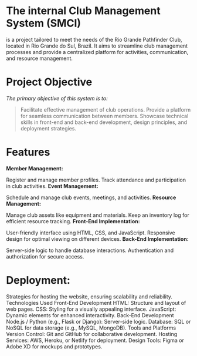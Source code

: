 # **The internal Club Management System (SMCI)**
is a project tailored to meet the needs of the Rio Grande Pathfinder Club, located in Rio Grande do Sul, Brazil. It aims to streamline club management processes and provide a centralized platform for activities, communication, and resource management.

# **Project Objective**
*The primary objective of this system is to:*

> Facilitate effective management of club operations.
> Provide a platform for seamless communication between members.
> Showcase technical skills in front-end and back-end development, design principles, and deployment strategies.

# **Features**
**Member Management:**

Register and manage member profiles.
Track attendance and participation in club activities.
**Event Management:**

Schedule and manage club events, meetings, and activities.
**Resource Management:**

Manage club assets like equipment and materials.
Keep an inventory log for efficient resource tracking.
**Front-End Implementation:**

User-friendly interface using HTML, CSS, and JavaScript.
Responsive design for optimal viewing on different devices.
**Back-End Implementation:**

Server-side logic to handle database interactions.
Authentication and authorization for secure access.
# **Deployment:**

Strategies for hosting the website, ensuring scalability and reliability.
Technologies Used
Front-End Development
HTML: Structure and layout of web pages.
CSS: Styling for a visually appealing interface.
JavaScript: Dynamic elements for enhanced interactivity.
Back-End Development
Node.js / Python (e.g., Flask or Django): Server-side logic.
Database: SQL or NoSQL for data storage (e.g., MySQL, MongoDB).
Tools and Platforms
Version Control: Git and GitHub for collaborative development.
Hosting Services: AWS, Heroku, or Netlify for deployment.
Design Tools: Figma or Adobe XD for mockups and prototypes.
